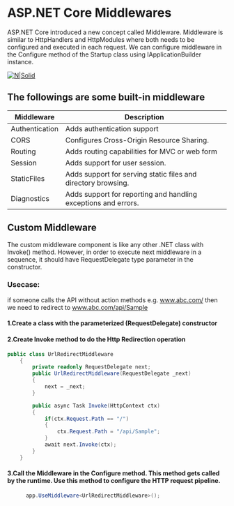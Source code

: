 # ASP.NET Core Middlewares

ASP.NET Core introduced a new concept called Middleware. 
Middleware is similar to HttpHandlers and HttpModules where both needs to be configured and executed in each request.
We can configure middleware in the Configure method of the Startup class using IApplicationBuilder instance. 

[![N|Solid](https://docs.microsoft.com/en-us/aspnet/core/fundamentals/middleware/index/_static/request-delegate-pipeline.png?view=aspnetcore-3.1)](https://nodesource.com/products/nsolid)

## The followings are some built-in middleware
|Middleware	|Description|
| --- | --- |
|Authentication|	Adds authentication support|
|CORS|	Configures Cross-Origin Resource Sharing.|
|Routing|	Adds routing capabilities for MVC or web form|
|Session|	Adds support for user session.|
|StaticFiles|	Adds support for serving static files and directory browsing.|
|Diagnostics|	Adds support for reporting and handling exceptions and errors.|

## Custom Middleware
The custom middleware component is like any other .NET class with Invoke() method. However, in order to execute next middleware in a sequence, it should have RequestDelegate type parameter in the constructor.

### Usecase:
if someone calls the API without action methods e.g. www.abc.com/ then we need to redirect to www.abc.com/api/Sample

####  1.Create a class with the parameterized (RequestDelegate) constructor 
####  2.Create Invoke method to do the Http Redirection operation
``` C#
public class UrlRedirectMiddleware
    {
        private readonly RequestDelegate next;
        public UrlRedirectMiddleware(RequestDelegate _next)
        {
            next = _next;
        }

        public async Task Invoke(HttpContext ctx)
        {
            if(ctx.Request.Path == "/")
            {
                ctx.Request.Path = "/api/Sample";
            }
            await next.Invoke(ctx);
        }
    }
```
####  3.Call the Middleware in the Configure method. This method gets called by the runtime. Use this method to configure the HTTP request pipeline.

``` C#
      app.UseMiddleware<UrlRedirectMiddleware>();
```

